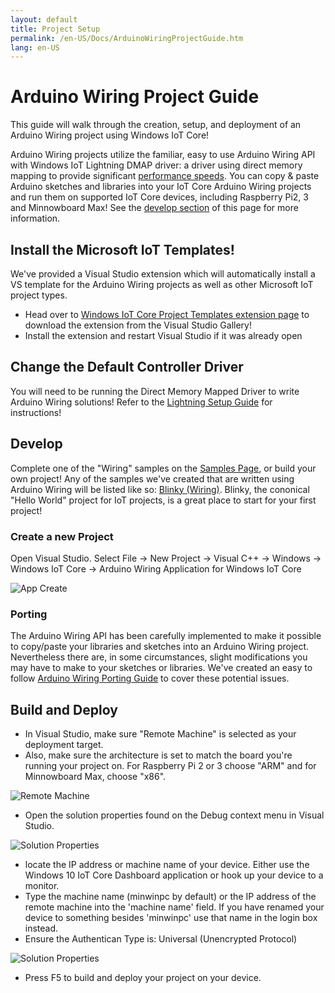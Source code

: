 ```yaml
---
layout: default
title: Project Setup
permalink: /en-US/Docs/ArduinoWiringProjectGuide.htm
lang: en-US
---
```


# Arduino Wiring Project Guide

This guide will walk through the creation, setup, and deployment of an Arduino Wiring project using Windows IoT Core!

Arduino Wiring projects utilize the familiar, easy to use Arduino Wiring API with Windows IoT Lightning DMAP driver: a driver using direct memory mapping to provide significant [performance speeds]({{site.baseurl}}/{{page.lang}}/Docs/LightningPerformance.htm). You can copy & paste Arduino sketches and libraries into your IoT Core Arduino Wiring projects and run them on supported IoT Core devices, including Raspberry Pi2, 3 and Minnowboard Max! See the <a href="#develop">develop section</a> of this page for more information.

## Install the Microsoft IoT Templates!

We've provided a Visual Studio extension which will automatically install a VS template for the Arduino Wiring projects as well as other Microsoft IoT project types. 

- Head over to [Windows IoT Core Project Templates extension page](https://visualstudiogallery.msdn.microsoft.com/55b357e1-a533-43ad-82a5-a88ac4b01dec) to download the extension from the Visual Studio Gallery!
- Install the extension and restart Visual Studio if it was already open

## Change the Default Controller Driver

You will need to be running the Direct Memory Mapped Driver to write Arduino Wiring solutions! Refer to the [Lightning Setup Guide]({{site.baseurl}}/{{page.lang}}/Docs/LightningSetup.htm) for instructions!

<a name="develop"></a>

## Develop
Complete one of the "Wiring" samples on the [Samples Page]({{site.baseurl}}/{{page.lang}}/Samples.htm), or build your own project! Any of the samples we've created that are written using Arduino Wiring will be listed like so: [Blinky (Wiring)]({{site.baseurl}}/{{page.lang}}/Samples/arduino-wiring/HelloBlinky.htm). Blinky, the cononical "Hello World" project for IoT projects, is a great place to start for your first project!

### Create a new Project
Open Visual Studio. Select File -> New Project -> Visual C++ -> Windows -> Windows IoT Core -> Arduino Wiring Application for Windows IoT Core

![App Create]({{site.baseurl}}/Resources/images/arduino_wiring/appcreate.png)

### Porting

The Arduino Wiring API has been carefully implemented to make it possible to copy/paste your libraries and sketches into an Arduino Wiring project. Nevertheless there are, in some circumstances, slight modifications you may have to make to your sketches or libraries. We've created an easy to follow [Arduino Wiring Porting Guide]({{site.baseurl}}/{{page.lang}}/Docs/ArduinoWiringPortingGuide.htm) to cover these potential issues.

## Build and Deploy

- In Visual Studio, make sure "Remote Machine" is selected as your deployment target.
- Also, make sure the  architecture is set to match the board you're running your project on. For Raspberry Pi 2 or 3 choose "ARM" and for Minnowboard Max, choose "x86".

![Remote Machine]({{site.baseurl}}/Resources/images/arduino_wiring/wiringapp_remotemachine.png)

- Open the solution properties found on the Debug context menu in Visual Studio.

![Solution Properties]({{site.baseurl}}/Resources/images/arduino_wiring/wiringapp_properties.png)

- locate the IP address or machine name of your device. Either use the Windows 10 IoT Core Dashboard application or hook up your device to a monitor.
- Type the machine name (minwinpc by default) or the IP address of the remote machine into the 'machine name' field. If you have renamed your device to something besides 'minwinpc' use that name in the login box instead.
- Ensure the Authentican Type is: Universal (Unencrypted Protocol)

![Solution Properties]({{site.baseurl}}/Resources/images/arduino_wiring/wiringapp_properties2.png)

- Press F5 to build and deploy your project on your device.
